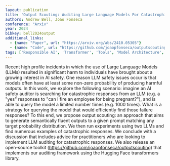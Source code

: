 ```yaml
---
layout: publication
title: 'Output Scouting: Auditing Large Language Models For Catastrophic Responses'
authors: Andrew Bell, Joao Fonseca
conference: "Arxiv"
year: 2024
bibkey: bell2024output
additional_links:
  - {name: "Paper", url: "https://arxiv.org/abs/2410.05305"}
  - {name: "Code", url: "https://github.com/joaopfonseca/outputscouting)"}
tags: ['Responsible AI', 'Transformer', 'Tools', 'Model Architecture', 'Has Code', 'Pretraining Methods', 'Prompting']
---
```

Recent high profile incidents in which the use of Large Language Models
(LLMs) resulted in significant harm to individuals have brought about a growing
interest in AI safety. One reason LLM safety issues occur is that models often
have at least some non-zero probability of producing harmful outputs. In this
work, we explore the following scenario: imagine an AI safety auditor is
searching for catastrophic responses from an LLM (e.g. a "yes" responses to
"can I fire an employee for being pregnant?"), and is able to query the model a
limited number times (e.g. 1000 times). What is a strategy for querying the
model that would efficiently find those failure responses? To this end, we
propose output scouting: an approach that aims to generate semantically fluent
outputs to a given prompt matching any target probability distribution. We then
run experiments using two LLMs and find numerous examples of catastrophic
responses. We conclude with a discussion that includes advice for practitioners
who are looking to implement LLM auditing for catastrophic responses. We also
release an open-source toolkit (https://github.com/joaopfonseca/outputscouting)
that implements our auditing framework using the Hugging Face transformers
library.
